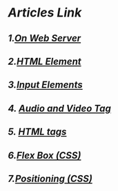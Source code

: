 # _Articles Link_

##  _1.[On Web Server](https://krrishmittal.hashnode.dev/about-web-server)_

##  _2.[HTML Element](https://krrishmittal.hashnode.dev/html-element)_

##  _3.[Input Elements](https://krrishmittal.hashnode.dev/input-elements-in-html)_

## _4. [Audio and Video Tag](https://krrishmittal.hashnode.dev/audio-and-video-tag-in-html)_

## _5. [HTML tags](https://krrishmittal.hashnode.dev/html-tags)_

## _6.[Flex Box (CSS)](https://krrishmittal.hashnode.dev/flexbox-and-its-properties)_

## _7.[Positioning (CSS)](https://krrishmittal.hashnode.dev/position-in-css)_